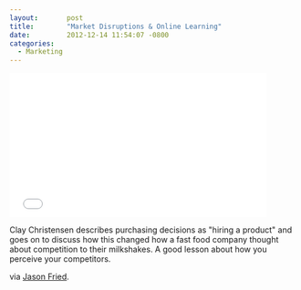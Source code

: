 ```yaml
---
layout:       post
title:        "Market Disruptions & Online Learning"
date:         2012-12-14 11:54:07 -0800
categories:
  - Marketing
---
```


<iframe class="embedly-embed" src="//cdn.embedly.com/widgets/media.html?src=https%3A%2F%2Fwww.youtube.com%2Fembed%2FVmbSpTJXozk%3Ffeature%3Doembed&url=https%3A%2F%2Fwww.youtube.com%2Fwatch%3Fv%3DVmbSpTJXozk&image=https%3A%2F%2Fi.ytimg.com%2Fvi%2FVmbSpTJXozk%2Fhqdefault.jpg&key=d815972c91e546edb5d2d02e509f8b1c&type=text%2Fhtml&schema=youtube" width="450" height="253" scrolling="no" frameborder="0" allowfullscreen></iframe>

Clay Christensen describes purchasing decisions as "hiring a product" and goes on to discuss how this changed how a fast food company thought about competition to their milkshakes. A good lesson about how you perceive your competitors.

via  [Jason Fried](https://twitter.com/jasonfried/status/279638214829023232).
